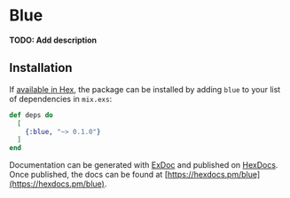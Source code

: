 # Blue

**TODO: Add description**

## Installation

If [available in Hex](https://hex.pm/docs/publish), the package can be installed
by adding `blue` to your list of dependencies in `mix.exs`:

```elixir
def deps do
  [
    {:blue, "~> 0.1.0"}
  ]
end
```

Documentation can be generated with [ExDoc](https://github.com/elixir-lang/ex_doc)
and published on [HexDocs](https://hexdocs.pm). Once published, the docs can
be found at [https://hexdocs.pm/blue](https://hexdocs.pm/blue).

